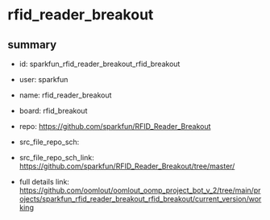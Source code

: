 # rfid_reader_breakout
 
## summary 
* id: sparkfun_rfid_reader_breakout_rfid_breakout
* user: sparkfun
* name: rfid_reader_breakout
* board: rfid_breakout
* repo: https://github.com/sparkfun/RFID_Reader_Breakout



* src_file_repo_sch: 
* src_file_repo_sch_link: https://github.com/sparkfun/RFID_Reader_Breakout/tree/master/
* full details link: https://github.com/oomlout/oomlout_oomp_project_bot_v_2/tree/main/projects/sparkfun_rfid_reader_breakout_rfid_breakout/current_version/working  







